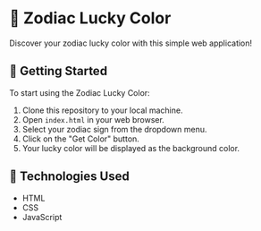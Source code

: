 # 🌈 Zodiac Lucky Color

Discover your zodiac lucky color with this simple web application!

## 🚀 Getting Started

To start using the Zodiac Lucky Color:

1. Clone this repository to your local machine.
2. Open `index.html` in your web browser.
3. Select your zodiac sign from the dropdown menu.
4. Click on the "Get Color" button.
5. Your lucky color will be displayed as the background color.

## 🧰 Technologies Used

- HTML
- CSS
- JavaScript

